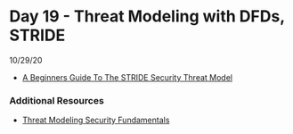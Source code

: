 # Day 19 - Threat Modeling with DFDs, STRIDE
10/29/20

* [A Beginners Guide To The STRIDE Security Threat Model](https://www.ockam.io/learn/blog/introduction_to_STRIDE_security_model)

### Additional Resources
* [Threat Modeling Security Fundamentals](https://docs.microsoft.com/en-us/learn/paths/tm-threat-modeling-fundamentals/)

